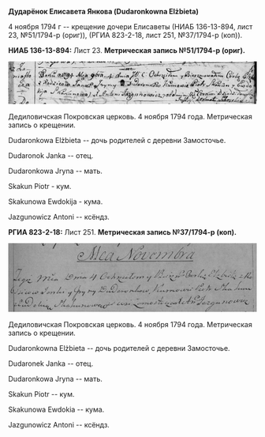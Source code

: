 **Дударёнок Елисавета Янкова (Dudaronkowna Elżbieta)**

4 ноября 1794 г -- крещение дочери Елисаветы (НИАБ 136-13-894, лист 23,
№51/1794-р (ориг)), (РГИА 823-2-18, лист 251, №37/1794-р (коп)).

**НИАБ 136-13-894:** Лист 23. **Метрическая запись №51/1794-р (ориг).**

![](./media/b9fd7bbdab40279c39f9d416b8f10f36c4d9f73f.png)

Дедиловичская Покровская церковь. 4 ноября 1794 года. Метрическая запись
о крещении.

Dudaronkowa Elżbieta -- дочь родителей с деревни Замосточье.

Dudaronok Janka -- отец.

Dudaronkowa Jryna -- мать.

Skakun Piotr - кум.

Skakunowa Ewdokija - кума.

Jazgunowicz Antoni -- ксёндз.

**РГИА 823-2-18:** Лист 251. **Метрическая запись №37/1794-р (коп).**

![](./media/3d96aca0a8d41445fa8b24a1831972fe2c85a0ac.png)

Дедиловичская Покровская церковь. 4 ноября 1794 года. Метрическая запись
о крещении.

Dudaronkowna Elżbieta -- дочь родителей с деревни Замосточье.

Dudaronek Janka -- отец.

Dudaronkowa Jryna -- мать.

Skakun Piotr -- кум.

Skakunowa Ewdokia -- кума.

Jazgunowicz Antoni -- ксёндз.

